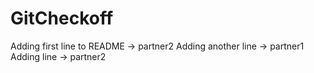 # GitCheckoff

Adding first line to README -> partner2
Adding another line -> partner1
Adding line -> partner2
